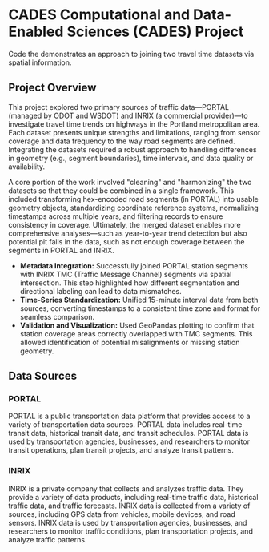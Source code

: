 # CADES Computational and Data-Enabled Sciences (CADES) Project

Code the demonstrates an approach to joining two travel time datasets via spatial information.

## Project Overview

This project explored two primary sources of traffic data—PORTAL (managed by ODOT and WSDOT) and INRIX (a commercial provider)—to investigate travel time trends on highways in the Portland metropolitan area. Each dataset presents unique strengths and limitations, ranging from sensor coverage and data frequency to the way road segments are defined. Integrating the datasets required a robust approach to handling differences in geometry (e.g., segment boundaries), time intervals, and data quality or availability.

A core portion of the work involved "cleaning" and "harmonizing" the two datasets so that they could be combined in a single framework. This included transforming hex-encoded road segments (in PORTAL) into usable geometry objects, standardizing coordinate reference systems, normalizing timestamps across multiple years, and filtering records to ensure consistency in coverage. Ultimately, the merged dataset enables more comprehensive analyses—such as year-to-year trend detection but also potential pit falls in the data, such as not enough coverage between the segments in PORTAL and INRIX.

- **Metadata Integration:** Successfully joined PORTAL station segments with INRIX TMC (Traffic Message Channel) segments via spatial intersection. This step highlighted how different segmentation and directional labeling can lead to data mismatches.
- **Time-Series Standardization:** Unified 15-minute interval data from both sources, converting timestamps to a consistent time zone and format for seamless comparison.
- **Validation and Visualization:** Used GeoPandas plotting to confirm that station coverage areas correctly overlapped with TMC segments. This allowed identification of potential misalignments or missing station geometry.

## Data Sources

### PORTAL
PORTAL is a public transportation data platform that provides access to a variety of transportation data sources. PORTAL data includes real-time transit data, historical transit data, and transit schedules. PORTAL data is used by transportation agencies, businesses, and researchers to monitor transit operations, plan transit projects, and analyze transit patterns.

### INRIX
INRIX is a private company that collects and analyzes traffic data. They provide a variety of data products, including real-time traffic data, historical traffic data, and traffic forecasts. INRIX data is collected from a variety of sources, including GPS data from vehicles, mobile devices, and road sensors. INRIX data is used by transportation agencies, businesses, and researchers to monitor traffic conditions, plan transportation projects, and analyze traffic patterns.
